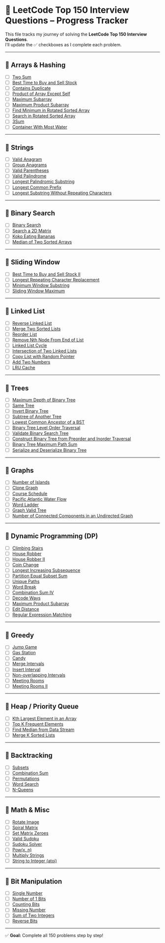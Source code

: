 # 📖 LeetCode Top 150 Interview Questions – Progress Tracker  

This file tracks my journey of solving the **LeetCode Top 150 Interview Questions**.  
I’ll update the ✅ checkboxes as I complete each problem.  

---

## 📂 Arrays & Hashing  

- [ ] [Two Sum](https://leetcode.com/problems/two-sum/)  
- [ ] [Best Time to Buy and Sell Stock](https://leetcode.com/problems/best-time-to-buy-and-sell-stock/)  
- [ ] [Contains Duplicate](https://leetcode.com/problems/contains-duplicate/)  
- [ ] [Product of Array Except Self](https://leetcode.com/problems/product-of-array-except-self/)  
- [ ] [Maximum Subarray](https://leetcode.com/problems/maximum-subarray/)  
- [ ] [Maximum Product Subarray](https://leetcode.com/problems/maximum-product-subarray/)  
- [ ] [Find Minimum in Rotated Sorted Array](https://leetcode.com/problems/find-minimum-in-rotated-sorted-array/)  
- [ ] [Search in Rotated Sorted Array](https://leetcode.com/problems/search-in-rotated-sorted-array/)  
- [ ] [3Sum](https://leetcode.com/problems/3sum/)  
- [ ] [Container With Most Water](https://leetcode.com/problems/container-with-most-water/)  

---

## 📂 Strings  

- [ ] [Valid Anagram](https://leetcode.com/problems/valid-anagram/)  
- [ ] [Group Anagrams](https://leetcode.com/problems/group-anagrams/)  
- [ ] [Valid Parentheses](https://leetcode.com/problems/valid-parentheses/)  
- [ ] [Valid Palindrome](https://leetcode.com/problems/valid-palindrome/)  
- [ ] [Longest Palindromic Substring](https://leetcode.com/problems/longest-palindromic-substring/)  
- [ ] [Longest Common Prefix](https://leetcode.com/problems/longest-common-prefix/)  
- [ ] [Longest Substring Without Repeating Characters](https://leetcode.com/problems/longest-substring-without-repeating-characters/)  

---

## 📂 Binary Search  

- [ ] [Binary Search](https://leetcode.com/problems/binary-search/)  
- [ ] [Search a 2D Matrix](https://leetcode.com/problems/search-a-2d-matrix/)  
- [ ] [Koko Eating Bananas](https://leetcode.com/problems/koko-eating-bananas/)  
- [ ] [Median of Two Sorted Arrays](https://leetcode.com/problems/median-of-two-sorted-arrays/)  

---

## 📂 Sliding Window  

- [ ] [Best Time to Buy and Sell Stock II](https://leetcode.com/problems/best-time-to-buy-and-sell-stock-ii/)  
- [ ] [Longest Repeating Character Replacement](https://leetcode.com/problems/longest-repeating-character-replacement/)  
- [ ] [Minimum Window Substring](https://leetcode.com/problems/minimum-window-substring/)  
- [ ] [Sliding Window Maximum](https://leetcode.com/problems/sliding-window-maximum/)  

---

## 📂 Linked List  

- [ ] [Reverse Linked List](https://leetcode.com/problems/reverse-linked-list/)  
- [ ] [Merge Two Sorted Lists](https://leetcode.com/problems/merge-two-sorted-lists/)  
- [ ] [Reorder List](https://leetcode.com/problems/reorder-list/)  
- [ ] [Remove Nth Node From End of List](https://leetcode.com/problems/remove-nth-node-from-end-of-list/)  
- [ ] [Linked List Cycle](https://leetcode.com/problems/linked-list-cycle/)  
- [ ] [Intersection of Two Linked Lists](https://leetcode.com/problems/intersection-of-two-linked-lists/)  
- [ ] [Copy List with Random Pointer](https://leetcode.com/problems/copy-list-with-random-pointer/)  
- [ ] [Add Two Numbers](https://leetcode.com/problems/add-two-numbers/)  
- [ ] [LRU Cache](https://leetcode.com/problems/lru-cache/)  

---

## 📂 Trees  

- [ ] [Maximum Depth of Binary Tree](https://leetcode.com/problems/maximum-depth-of-binary-tree/)  
- [ ] [Same Tree](https://leetcode.com/problems/same-tree/)  
- [ ] [Invert Binary Tree](https://leetcode.com/problems/invert-binary-tree/)  
- [ ] [Subtree of Another Tree](https://leetcode.com/problems/subtree-of-another-tree/)  
- [ ] [Lowest Common Ancestor of a BST](https://leetcode.com/problems/lowest-common-ancestor-of-a-binary-search-tree/)  
- [ ] [Binary Tree Level Order Traversal](https://leetcode.com/problems/binary-tree-level-order-traversal/)  
- [ ] [Validate Binary Search Tree](https://leetcode.com/problems/validate-binary-search-tree/)  
- [ ] [Construct Binary Tree from Preorder and Inorder Traversal](https://leetcode.com/problems/construct-binary-tree-from-preorder-and-inorder-traversal/)  
- [ ] [Binary Tree Maximum Path Sum](https://leetcode.com/problems/binary-tree-maximum-path-sum/)  
- [ ] [Serialize and Deserialize Binary Tree](https://leetcode.com/problems/serialize-and-deserialize-binary-tree/)  

---

## 📂 Graphs  

- [ ] [Number of Islands](https://leetcode.com/problems/number-of-islands/)  
- [ ] [Clone Graph](https://leetcode.com/problems/clone-graph/)  
- [ ] [Course Schedule](https://leetcode.com/problems/course-schedule/)  
- [ ] [Pacific Atlantic Water Flow](https://leetcode.com/problems/pacific-atlantic-water-flow/)  
- [ ] [Word Ladder](https://leetcode.com/problems/word-ladder/)  
- [ ] [Graph Valid Tree](https://leetcode.com/problems/graph-valid-tree/)  
- [ ] [Number of Connected Components in an Undirected Graph](https://leetcode.com/problems/number-of-connected-components-in-an-undirected-graph/)  

---

## 📂 Dynamic Programming (DP)  

- [ ] [Climbing Stairs](https://leetcode.com/problems/climbing-stairs/)  
- [ ] [House Robber](https://leetcode.com/problems/house-robber/)  
- [ ] [House Robber II](https://leetcode.com/problems/house-robber-ii/)  
- [ ] [Coin Change](https://leetcode.com/problems/coin-change/)  
- [ ] [Longest Increasing Subsequence](https://leetcode.com/problems/longest-increasing-subsequence/)  
- [ ] [Partition Equal Subset Sum](https://leetcode.com/problems/partition-equal-subset-sum/)  
- [ ] [Unique Paths](https://leetcode.com/problems/unique-paths/)  
- [ ] [Word Break](https://leetcode.com/problems/word-break/)  
- [ ] [Combination Sum IV](https://leetcode.com/problems/combination-sum-iv/)  
- [ ] [Decode Ways](https://leetcode.com/problems/decode-ways/)  
- [ ] [Maximum Product Subarray](https://leetcode.com/problems/maximum-product-subarray/)  
- [ ] [Edit Distance](https://leetcode.com/problems/edit-distance/)  
- [ ] [Regular Expression Matching](https://leetcode.com/problems/regular-expression-matching/)  

---

## 📂 Greedy  

- [ ] [Jump Game](https://leetcode.com/problems/jump-game/)  
- [ ] [Gas Station](https://leetcode.com/problems/gas-station/)  
- [ ] [Candy](https://leetcode.com/problems/candy/)  
- [ ] [Merge Intervals](https://leetcode.com/problems/merge-intervals/)  
- [ ] [Insert Interval](https://leetcode.com/problems/insert-interval/)  
- [ ] [Non-overlapping Intervals](https://leetcode.com/problems/non-overlapping-intervals/)  
- [ ] [Meeting Rooms](https://leetcode.com/problems/meeting-rooms/)  
- [ ] [Meeting Rooms II](https://leetcode.com/problems/meeting-rooms-ii/)  

---

## 📂 Heap / Priority Queue  

- [ ] [Kth Largest Element in an Array](https://leetcode.com/problems/kth-largest-element-in-an-array/)  
- [ ] [Top K Frequent Elements](https://leetcode.com/problems/top-k-frequent-elements/)  
- [ ] [Find Median from Data Stream](https://leetcode.com/problems/find-median-from-data-stream/)  
- [ ] [Merge K Sorted Lists](https://leetcode.com/problems/merge-k-sorted-lists/)  

---

## 📂 Backtracking  

- [ ] [Subsets](https://leetcode.com/problems/subsets/)  
- [ ] [Combination Sum](https://leetcode.com/problems/combination-sum/)  
- [ ] [Permutations](https://leetcode.com/problems/permutations/)  
- [ ] [Word Search](https://leetcode.com/problems/word-search/)  
- [ ] [N-Queens](https://leetcode.com/problems/n-queens/)  

---

## 📂 Math & Misc  

- [ ] [Rotate Image](https://leetcode.com/problems/rotate-image/)  
- [ ] [Spiral Matrix](https://leetcode.com/problems/spiral-matrix/)  
- [ ] [Set Matrix Zeroes](https://leetcode.com/problems/set-matrix-zeroes/)  
- [ ] [Valid Sudoku](https://leetcode.com/problems/valid-sudoku/)  
- [ ] [Sudoku Solver](https://leetcode.com/problems/sudoku-solver/)  
- [ ] [Pow(x, n)](https://leetcode.com/problems/powx-n/)  
- [ ] [Multiply Strings](https://leetcode.com/problems/multiply-strings/)  
- [ ] [String to Integer (atoi)](https://leetcode.com/problems/string-to-integer-atoi/)  

---

## 📂 Bit Manipulation  

- [ ] [Single Number](https://leetcode.com/problems/single-number/)  
- [ ] [Number of 1 Bits](https://leetcode.com/problems/number-of-1-bits/)  
- [ ] [Counting Bits](https://leetcode.com/problems/counting-bits/)  
- [ ] [Missing Number](https://leetcode.com/problems/missing-number/)  
- [ ] [Sum of Two Integers](https://leetcode.com/problems/sum-of-two-integers/)  
- [ ] [Reverse Bits](https://leetcode.com/problems/reverse-bits/)  

---

✅ **Goal:** Complete all 150 problems step by step!  
